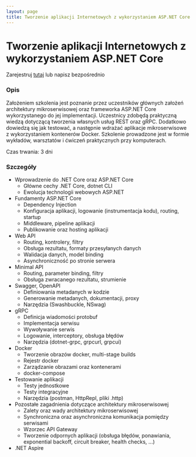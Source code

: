 ```yaml
---
layout: page
title: Tworzenie aplikacji Internetowych z wykorzystaniem ASP.NET Core
---
```

# Tworzenie aplikacji Internetowych z wykorzystaniem ASP.NET Core

Zarejestruj [tutaj](https://www.comarch.pl/szkolenia/programowanie/net-c/aplikacje-mikroserwisowe-w-aspnet-core/) lub napisz bezpośrednio
### Opis

Założeniem szkolenia jest poznanie przez uczestników głównych założeń architektury mikroserwisowej oraz frameworka ASP.NET Core wykorzystanego do jej implementacji. Uczestnicy zdobędą praktyczną wiedzą dotyczącą tworzenia własnych usług REST oraz gRPC. Dodatkowo dowiedzą się jak testować, a następnie wdrażać aplikacje mikroserwisowe z wykorzystaniem kontenerów Docker. Szkolenie prowadzone jest w formie wykładów, warsztatów i ćwiczeń praktycznych przy komputerach.

Czas trwania: 3 dni
### Szczegóły

- Wprowadzenie do .NET Core oraz ASP.NET Core
	- Główne cechy .NET Core, dotnet CLI
	- Ewolucja technologii webowych ASP.NET 
- Fundamenty ASP.NET Core
	- Dependency Injection
	- Konfiguracja aplikacji, logowanie (instrumentacja kodu), routing, startup
	- Middleware, pipeline aplikacji
	- Publikowanie oraz hosting aplikacji
- Web API
	- Routing, kontrolery, filtry
	- Obsługa rezultatu, formaty przesyłanych danych
	- Walidacja danych, model binding
	- Asynchroniczność po stronie serwera
- Minimal API
	- Routing, parameter binding, filtry
	- Obsługa zwracanego rezultatu, strumienie
- Swagger, OpenAPI
	- Definiowania metadanych w kodzie
	- Generowanie metadanych, dokumentacji, proxy
	- Narzędzia (Swashbuckle, NSwag)
- gRPC
	- Definicja wiadomości protobuf
	- Implementacja serwisu
	- Wywoływanie serwis
	- Logowanie, interceptory, obsługa błędów
	- Narzędzia (dotnet-grpc, grpcurl, grpcui)
- Docker
	- Tworzenie obrazów docker, multi-stage builds
	- Rejestr docker
	- Zarządzanie obrazami oraz kontenerami
	- docker-compose
- Testowanie aplikacji
	- Testy jednostkowe
	- Testy integracyjne
	- Narzędzia (postman, HttpRepl, pliki .http)
- Pozostałe zagadnienia dotyczące architektury mikroserwisowej
	- Zalety oraz wady architektury mikroserwisowej
	- Synchroniczna oraz asynchroniczna komunikacja pomiędzy serwisami
	- Wzorzec API Gateway
	- Tworzenie odpornych aplikacji (obsługa błędów, ponawiania, exponential backoff, circuit breaker, health checks, ...)
- .NET Aspire

